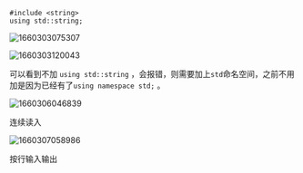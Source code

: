 ```
#include <string>
using std::string;
```
  
![1660303075307](https://user-images.githubusercontent.com/63440757/184343679-f8a7c431-9a80-4b9b-94a3-bf6b0dc3213b.png)

![1660303120043](https://user-images.githubusercontent.com/63440757/184343816-ac34e16c-d9a9-4c0a-a475-6241e068552c.png)

可以看到不加 `using std::string` ，会报错，则需要加上`std`命名空间，之前不用加是因为已经有了`using namespace std;` 。

![1660306046839](https://user-images.githubusercontent.com/63440757/184350765-3fedb915-f4c5-42cd-97e3-fbd32709c03c.png)

连续读入

![1660307058986](https://user-images.githubusercontent.com/63440757/184353385-e7dab5f5-5ee5-47b9-bcbb-000442a604fe.png)

按行输入输出
